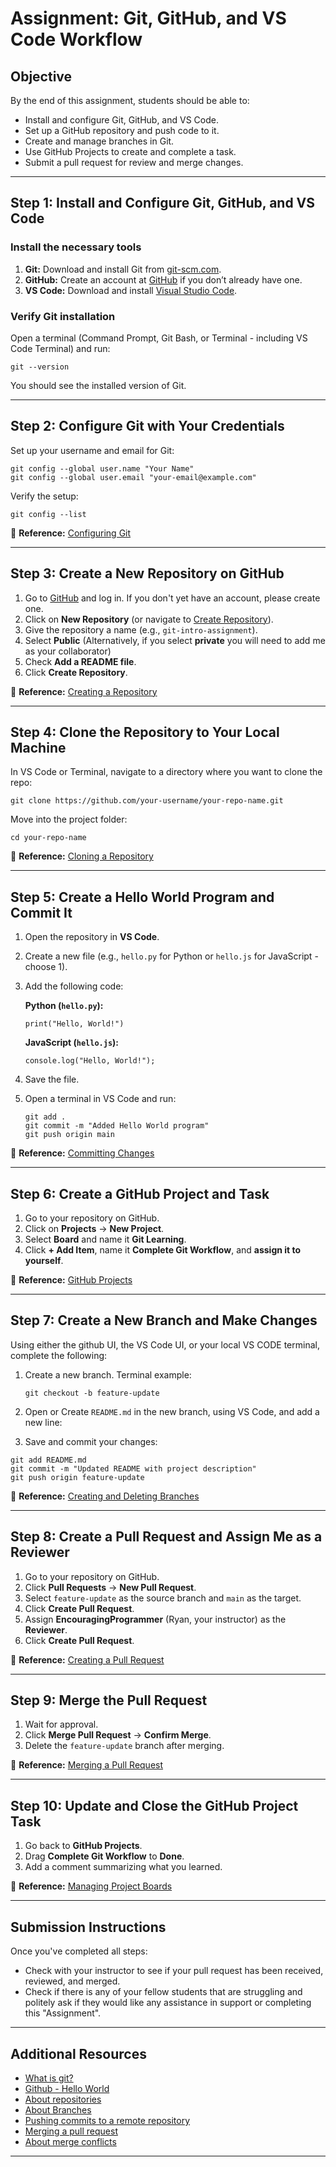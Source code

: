 # Assignment: Git, GitHub, and VS Code Workflow

## Objective
By the end of this assignment, students should be able to:
- Install and configure Git, GitHub, and VS Code.
- Set up a GitHub repository and push code to it.
- Create and manage branches in Git.
- Use GitHub Projects to create and complete a task.
- Submit a pull request for review and merge changes.

---

## Step 1: Install and Configure Git, GitHub, and VS Code

### Install the necessary tools
1. **Git:** Download and install Git from [git-scm.com](https://git-scm.com/downloads).
2. **GitHub:** Create an account at [GitHub](https://github.com) if you don’t already have one.
3. **VS Code:** Download and install [Visual Studio Code](https://code.visualstudio.com/).

### Verify Git installation
Open a terminal (Command Prompt, Git Bash, or Terminal - including VS Code Terminal) and run:

```
git --version
```

You should see the installed version of Git.

---

## Step 2: Configure Git with Your Credentials

Set up your username and email for Git:

```
git config --global user.name "Your Name"
git config --global user.email "your-email@example.com"
```

Verify the setup:

```
git config --list
```

📌 **Reference:** [Configuring Git](https://docs.github.com/en/get-started/getting-started-with-git/setting-your-username-in-git)

---

## Step 3: Create a New Repository on GitHub
1. Go to [GitHub](https://github.com/) and log in. If you don't yet have an account, please create one.
2. Click on **New Repository** (or navigate to [Create Repository](https://github.com/new)).
3. Give the repository a name (e.g., `git-intro-assignment`).
4. Select **Public** (Alternatively, if you select **private** you will need to add me as your collaborator)
5. Check **Add a README file**.
6. Click **Create Repository**.

📌 **Reference:** [Creating a Repository](https://docs.github.com/en/repositories/creating-and-managing-repositories/creating-a-new-repository)

---

## Step 4: Clone the Repository to Your Local Machine
In VS Code or Terminal, navigate to a directory where you want to clone the repo:

```
git clone https://github.com/your-username/your-repo-name.git
```

Move into the project folder:

```
cd your-repo-name
```

📌 **Reference:** [Cloning a Repository](https://docs.github.com/en/repositories/creating-and-managing-repositories/cloning-a-repository)

---

## Step 5: Create a Hello World Program and Commit It

1. Open the repository in **VS Code**.
2. Create a new file (e.g., `hello.py` for Python or `hello.js` for JavaScript - choose 1).
3. Add the following code:

   **Python (`hello.py`):**
   ```
   print("Hello, World!")
   ```

   **JavaScript (`hello.js`):**
   ```
   console.log("Hello, World!");
   ```

4. Save the file.
5. Open a terminal in VS Code and run:

   ```
   git add .
   git commit -m "Added Hello World program"
   git push origin main
   ```

📌 **Reference:** [Committing Changes](https://docs.github.com/en/get-started/using-git/pushing-commits-to-a-remote-repository)

---

## Step 6: Create a GitHub Project and Task
1. Go to your repository on GitHub.
2. Click on **Projects** → **New Project**.
3. Select **Board** and name it **Git Learning**.
4. Click **+ Add Item**, name it **Complete Git Workflow**, and **assign it to yourself**.

📌 **Reference:** [GitHub Projects](https://docs.github.com/en/issues/planning-and-tracking-with-projects/learning-about-projects/quickstart-for-projects)

---

## Step 7: Create a New Branch and Make Changes
Using either the github UI, the VS Code UI, or your local VS CODE terminal, complete the following:
1. Create a new branch. Terminal example:

   ```
   git checkout -b feature-update
   ```

2. Open or Create `README.md` in the new branch, using VS Code, and add a new line:


3. Save and commit your changes:

```
git add README.md
git commit -m "Updated README with project description"
git push origin feature-update
```

📌 **Reference:** [Creating and Deleting Branches](https://docs.github.com/en/pull-requests/collaborating-with-pull-requests/proposing-changes-to-your-work-with-pull-requests/creating-and-deleting-branches-within-your-repository)

---

## Step 8: Create a Pull Request and Assign Me as a Reviewer
1. Go to your repository on GitHub.
2. Click **Pull Requests** → **New Pull Request**.
3. Select `feature-update` as the source branch and `main` as the target.
4. Click **Create Pull Request**.
5. Assign **EncouragingProgrammer** (Ryan, your instructor) as the **Reviewer**.
6. Click **Create Pull Request**.

📌 **Reference:** [Creating a Pull Request](https://docs.github.com/en/pull-requests/collaborating-with-pull-requests/proposing-changes-to-your-work-with-pull-requests/creating-a-pull-request)

---

## Step 9: Merge the Pull Request
1. Wait for approval.
2. Click **Merge Pull Request** → **Confirm Merge**.
3. Delete the `feature-update` branch after merging.

📌 **Reference:** [Merging a Pull Request](https://docs.github.com/en/pull-requests/collaborating-with-pull-requests/incorporating-changes-from-a-pull-request/merging-a-pull-request)

---

## Step 10: Update and Close the GitHub Project Task
1. Go back to **GitHub Projects**.
2. Drag **Complete Git Workflow** to **Done**.
3. Add a comment summarizing what you learned.

📌 **Reference:** [Managing Project Boards](https://docs.github.com/en/issues/planning-and-tracking-with-projects/managing-your-project/adding-your-project-to-a-repository)

---

## Submission Instructions
Once you've completed all steps:
- Check with your instructor to see if your pull request has been received, reviewed, and merged.
- Check if there is any of your fellow students that are struggling and politely ask if they would like any assistance in support or completing this "Assignment".

---

## Additional Resources
- [What is git?](https://git-scm.com/book/en/v2/Getting-Started-What-is-Git%3F)
- [Github - Hello World](https://docs.github.com/en/get-started/start-your-journey/hello-world)
- [About repositories](https://docs.github.com/en/repositories/creating-and-managing-repositories/about-repositories)
- [About Branches](https://docs.github.com/en/pull-requests/collaborating-with-pull-requests/proposing-changes-to-your-work-with-pull-requests/about-branches)
- [Pushing commits to a remote repository](https://docs.github.com/en/get-started/using-git/pushing-commits-to-a-remote-repository)
- [Merging a pull request](https://docs.github.com/en/pull-requests/collaborating-with-pull-requests/incorporating-changes-from-a-pull-request/merging-a-pull-request)
- [About merge conflicts](https://docs.github.com/en/pull-requests/collaborating-with-pull-requests/addressing-merge-conflicts/about-merge-conflicts)

---
